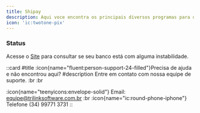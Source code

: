 ```yaml
---
title: Shipay
description: Aqui voce encontra os principais diversos programas para download.
icon: 'ic:twotone-pix'
---
```


### Status 
Acesse o [Site](https://shipay.instatus.com/) para consultar se seu banco está com alguma instabilidade.

 ::card
 #title
 :icon{name="fluent:person-support-24-filled"}Precisa de ajuda e não encontrou aqui?
 #description
 Entre em contato com nossa equipe de suporte. :br :br

:icon{name="teenyicons:envelope-solid"} Email:  <equipe@trilinksoftware.com.br>
:br
:icon{name="ic:round-phone-iphone"} Telefone (34) 99771 3731
 ::

